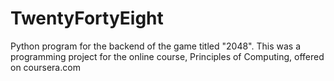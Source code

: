# TwentyFortyEight
Python program for the backend of the game titled "2048".
This was a programming project for the online course, Principles of Computing, offered on coursera.com

